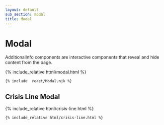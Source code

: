 ```yaml
---
layout: default
sub_section: modal
title: Modal
---
```


# Modal

AdditionalInfo components are interactive components that reveal and hide content from the page.

<div class="site-c-showcase">
{% include_relative html/modal.html %}
</div>

```html
{% include  react/Modal.njk %}
```

## Crisis Line Modal
<div class="site-c-showcase">
  {% include_relative html/crisis-line.html %}
</div>

```html
{% include_relative html/crisis-line.html %}
```